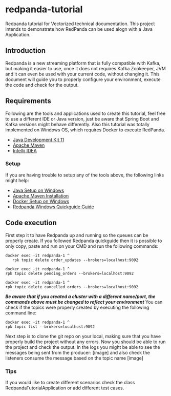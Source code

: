 # redpanda-tutorial
Redpanda tutorial for Vectorized technical documentation.
This project intends to demonstrate how RedPanda can be used alogn with a Java Application.

<h2>Introduction</h2>
Redpanda is a new streaming platform that is fully compatible with Kafka, but making it easier to use, once it does not requires Kafka Zookeeper, JVM and it can even be used with your current code, without changing it.
This document will guide you to properly configure your environment, execute the code and check for the output.


<h2>Requirements</h2>
Following are the tools and applications used to create this tutorial, feel free to use a different IDE or Java version, just be aware that Spring Boot and Kafka versions might behave differently. Also this tutorial was totally implemented on Windows OS, which requires Docker to execute RedPanda.
<ul>  
  <li><a href="https://www.oracle.com/br/java/technologies/javase/jdk11-archive-downloads.html">Java Development Kit 11</a></li>
  <li><a href="https://maven.apache.org/index.html">Apache Maven</a></li>
  <li><a href="https://www.jetbrains.com/idea/">Intellij IDEA</a></li>
</ul> 

<h3>Setup</h3>
If you are having trouble to setup any of the tools above, the following links might help:
<ul>
  <li><a href="https://docs.oracle.com/en/java/javase/11/install/installation-jdk-microsoft-windows-platforms.html#GUID-0DB9580B-1ACA-4C13-8A83-9780BEDF30BB">Java Setup on Windows</a></li>
  <li><a href="https://maven.apache.org/install.html">Apache Maven Installation</a></li>
  <li><a href="https://docs.docker.com/desktop/windows/install/">Docker Setup on Windows</a></li>
  <li><a href="https://vectorized.io/docs/quick-start-windows">Redpanda Windows Quickguide Guide</a></li>
</ul>

<h2>Code execution</h2>
<p dir="auto">First step it to have Redpanda up and running so the queues can be properly create. If you followed Redpanda quickguide then it is possible to only copy, paste and run on your CMD and run the following commands:</p>

<p dir="auto"><code>docker exec -it redpanda-1 ^
   rpk topic delete order_updates --brokers=localhost:9092</code></p>
<p dir="auto"><code>docker exec -it redpanda-1 ^
rpk topic delete pending_orders --brokers=localhost:9092</code></p>
<p dir="auto"><code>docker exec -it redpanda-1 ^
rpk topic delete cancelled_orders --brokers=localhost:9092</code></p>

<b>*Be aware that if you created a cluster with a different name/port, the commands above must be changed to reflect your environment*</b>
You can check if the topics were properly created by executing the following command line:
<p dir="auto"><code>docker exec -it redpanda-1 ^
rpk topic list --brokers=localhost:9092</code></p>
  
Next step is to clone the git repo on your local, making sure that you have properly build the project without any errors.
Now you should be able to run the project and check the output. In the logs you might be able to see the messages being sent from the producer:
[image]
and also check the listeners consume the message based on the topic name
[image]

<h3>Tips</h3>
If you would like to create different scenarios check the class <a>RedpandaTutorialApplication</a> or add different test cases.
  
